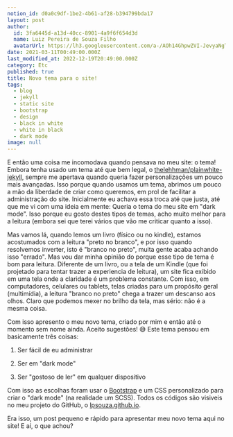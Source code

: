 ```yaml
---
notion_id: d0a0c9df-1be2-4b61-af28-b394799bda17
layout: post
author:
  id: 3fa6445d-a13d-40cc-8901-4a9f6f654d3d
  name: Luiz Pereira de Souza Filho
  avatarUrl: https://lh3.googleusercontent.com/a-/AOh14GhpwZVI-JevyaNgTdlrOT6YN20cI6V9Kxtq38Ij8AQ=s100
date: 2021-03-11T00:49:00.000Z
last_modified_at: 2022-12-19T20:49:00.000Z
category: Etc
published: true
title: Novo tema para o site!
tags:
  - blog
  - jekyll
  - static site
  - bootstrap
  - design
  - black in white
  - white in black
  - dark mode
image: null
---
```


E então uma coisa me incomodava quando pensava no meu site: o tema! Embora tenha usado um tema até que bem legal, o [thelehhman/plainwhite-jekyll](https://github.com/thelehhman/plainwhite-jekyll), sempre me apertava quando queria fazer personalizações um pouco mais avançadas. Isso porque quando usamos um tema, abrimos um pouco a mão da liberdade de criar como queremos, em prol de facilitar a administração do site. Inicialmente eu achava essa troca até que justa, até que me vi com uma ideia em mente: Queria o tema do meu site em "dark mode". Isso porque eu gosto destes tipos de temas, acho muito melhor para a leitura (embora sei que terei vários que vão me criticar quanto a isso).

Mas vamos lá, quando lemos um livro (físico ou no kindle), estamos acostumados com a leitura "preto no branco", e por isso quando resolvemos inverter, isto é "branco no preto", muita gente acaba achando isso "errado". Mas vou dar minha opinião do porque esse tipo de tema é bom para leitura. Diferente de um livro, ou a tela de um Kindle (que foi projetado para tentar trazer a experiencia de leitura), um site fica exibido em uma tela onde a claridade é um problema constante. Com isso, em computadores, celulares ou tablets, telas criadas para um propósito geral (multimídia), a leitura "branco no preto" chega a trazer um descanso aos olhos. Claro que podemos mexer no brilho da tela, mas sério: não é a mesma coisa.

Com isso apresento o meu novo tema, criado por mim e então até o momento sem nome ainda. Aceito sugestões! 😅 Este tema pensou em basicamente três coisas:

1. Ser fácil de eu administrar

2. Ser em "dark mode"

3. Ser "gostoso de ler" em qualquer dispositivo

Com isso as escolhas foram usar o [Bootstrap](https://getbootstrap.com/) e um CSS personalizado para criar o "dark mode" (na realidade um SCSS). Todos os códigos são visiveis no meu projeto do GitHub, o [lpsouza.github.io](https://github.com/lpsouza/lpsouza.github.io).

Era isso, um post pequeno e rápido para apresentar meu novo tema aqui no site! E aí, o que achou?

